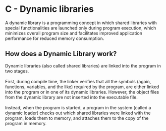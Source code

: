 <h1>C - Dynamic libraries </h1>
<p>A dynamic library is a programming concept in which shared libraries with 
special functionalities are launched only during program execution, which minimizes 
overall program size and facilitates improved application performance for reduced 
memory consumption.</p>
<h2>How does a Dynamic Library work?</h2>
<p>Dynamic libraries (also called shared libraries) are linked into the program in two stages. 
<br><br>First, during compile time, the linker verifies that all the symbols (again, functions, variables, 
and the like) required by the program, are either linked into the program or in one of its dynamic 
libraries. However, the object files from the dynamic library are not inserted into the executable 
file. <br><br>Instead, when the program is started, a program in the system (called a dynamic loader) checks 
out which shared libraries were linked with the program, loads them to memory, and attaches them to 
the copy of the program in memory.</p>


